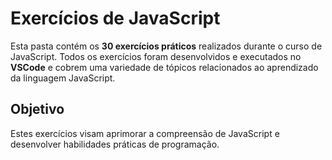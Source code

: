 # Exercícios de JavaScript

Esta pasta contém os **30 exercícios práticos** realizados durante o curso de JavaScript. Todos os exercícios foram desenvolvidos e executados no **VSCode** e cobrem uma variedade de tópicos relacionados ao aprendizado da linguagem JavaScript.

## Objetivo

Estes exercícios visam aprimorar a compreensão de JavaScript e desenvolver habilidades práticas de programação.

